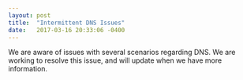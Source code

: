 ```yaml
---
layout: post
title:  "Intermittent DNS Issues"
date:   2017-03-16 20:33:06 -0400
---
```


We are aware of issues with several scenarios regarding DNS. We are working
to resolve this issue, and will update when we have more information.
